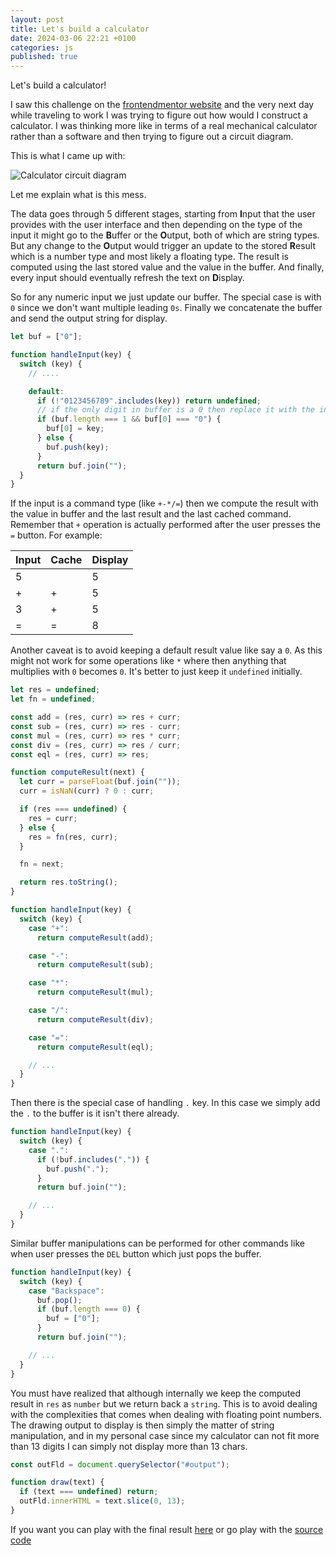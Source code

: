 ```yaml
---
layout: post
title: Let's build a calculator
date: 2024-03-06 22:21 +0100
categories: js
published: true
---
```


Let's build a calculator!

I saw this challenge on the [frontendmentor website](https://www.frontendmentor.io/challenges/calculator-app-9lteq5N29) and the very next day while traveling to work I was trying to figure out how would I construct a calculator. I was thinking more like in terms of a real mechanical calculator rather than a software and then trying to figure out a circuit diagram. 

This is what I came up with:

![Calculator circuit diagram]({{site.url}}/assets/basic-calc/sketch.jpg)

Let me explain what is this mess. 

The data goes through 5 different stages, starting from **I**nput that the user provides with the user interface and then depending on the type of the input it might go to the **B**uffer or the **O**utput, both of which are string types. But any change to the **O**utput would trigger an update to the stored **R**esult which is a number type and most likely a floating type. The result is computed using the last stored value and the value in the buffer. And finally, every input should eventually refresh the text on **D**isplay.

So for any numeric input we just update our buffer. The special case is with `0` since we don't want multiple leading `0s`. Finally we concatenate the buffer and send the output string for display.  
```js
let buf = ["0"];

function handleInput(key) {
  switch (key) {
    // ....

    default:
      if (!"0123456789".includes(key)) return undefined;
      // if the only digit in buffer is a 0 then replace it with the input
      if (buf.length === 1 && buf[0] === "0") {
        buf[0] = key;
      } else {
        buf.push(key);
      }
      return buf.join("");
  }
}
```

If the input is a command type (like `+-*/=`) then we compute the result with the value in buffer and the last result and the last cached command. Remember that `+` operation is actually performed after the user presses the `=` button. For example:

| Input | Cache | Display |
|-------|-------|---------|
| 5     |       | 5       |
| +     | +     | 5       |
| 3     | +     | 5       |
| =     | =     | 8       |

Another caveat is to avoid keeping a default result value like say a `0`. As this might not work for some operations like `*` where then anything that multiplies with `0` becomes `0`. It's better to just keep it `undefined` initially.
```js
let res = undefined;
let fn = undefined;

const add = (res, curr) => res + curr;
const sub = (res, curr) => res - curr;
const mul = (res, curr) => res * curr;
const div = (res, curr) => res / curr;
const eql = (res, curr) => res;

function computeResult(next) {
  let curr = parseFloat(buf.join(""));
  curr = isNaN(curr) ? 0 : curr;

  if (res === undefined) {
    res = curr;
  } else {
    res = fn(res, curr);
  }

  fn = next;

  return res.toString();
}

function handleInput(key) {
  switch (key) {
    case "+":
      return computeResult(add);

    case "-":
      return computeResult(sub);

    case "*":
      return computeResult(mul);

    case "/":
      return computeResult(div);

    case "=":
      return computeResult(eql);

    // ...
  }
}
```

Then there is the special case of handling `.` key. In this case we simply add the `.` to the buffer is it isn't there already.

```js
function handleInput(key) {
  switch (key) {
    case ".":
      if (!buf.includes(".")) {
        buf.push(".");
      }
      return buf.join("");

    // ...
  }
}
```

Similar buffer manipulations can be performed for other commands like when user presses the `DEL` button which just pops the buffer.

```js
function handleInput(key) {
  switch (key) {
    case "Backspace":
      buf.pop();
      if (buf.length === 0) {
        buf = ["0"];
      }
      return buf.join("");

    // ...
  }
}
```

You must have realized that although internally we keep the computed result in `res` as `number` but we return back a `string`. This is to avoid dealing with the complexities that comes when dealing with floating point numbers. The drawing output to display is then simply the matter of string manipulation, and in my personal case since my calculator can not fit more than 13 digits I can simply not display more than 13 chars.

```js
const outFld = document.querySelector("#output");

function draw(text) {
  if (text === undefined) return;
  outFld.innerHTML = text.slice(0, 13);
}
```

If you want you can play with the final result [here](https://whackylabs.com/frontendmentor/calculator-app/) or go play with the [source code](https://github.com/chunkyguy/frontendmentor/tree/main/calculator-app)